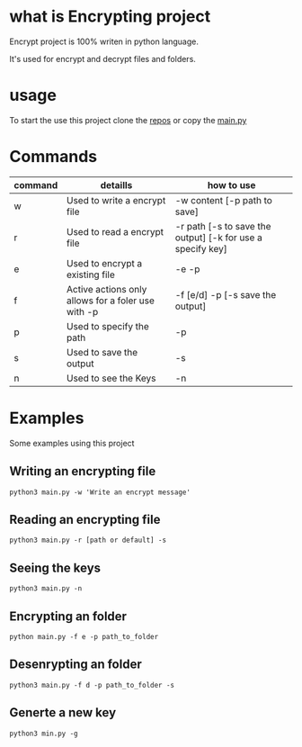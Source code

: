 
# what is Encrypting project

Encrypt project is 100% writen in python language.

It's used for encrypt and decrypt files and folders.

# usage

To start the use this project clone the [repos](ttps://github.com/wesley587/encrypting/) or copy the [main.py](ttps://github.com/wesley587/encrypting/blob/main/main.py)

# Commands

| command | detaills | how to use |
| - | - | - |
| w | Used to write a encrypt file | -w content [-p path to save] |
| r | Used to read a encrypt file | -r path [-s to save the output] [-k for use a specify key] |
| e | Used to encrypt a existing file | -e -p |
| f | Active actions only allows for a foler use with -p | -f [e/d] -p [-s save the output] |
| p | Used to specify the path | -p |
| s | Used to save the output | -s |
| n | Used to see the Keys | -n |

# Examples

Some examples using this project

## Writing an encrypting file

```shell
python3 main.py -w 'Write an encrypt message'
```

## Reading an encrypting file

```shell
python3 main.py -r [path or default] -s
```

## Seeing the keys

```shell
python3 main.py -n
```

## Encrypting an folder

```shell
python main.py -f e -p path_to_folder 
```

## Desenrypting an folder

```shell
python3 main.py -f d -p path_to_folder -s
```

## Generte a new key

```shell
python3 min.py -g
```
